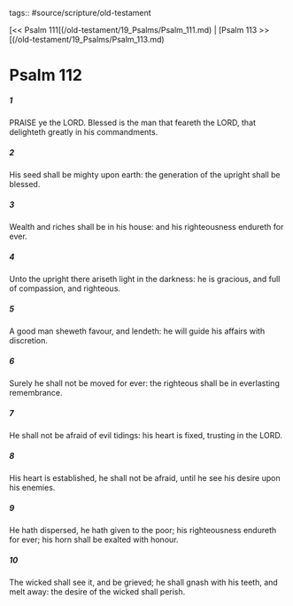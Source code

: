 tags:: #source/scripture/old-testament

[<< Psalm 111[(/old-testament/19_Psalms/Psalm_111.md) | [Psalm 113 >>[(/old-testament/19_Psalms/Psalm_113.md)

# Psalm 112

##### 1

PRAISE ye the LORD. Blessed is the man that feareth the LORD, that delighteth greatly in his commandments.

##### 2

His seed shall be mighty upon earth: the generation of the upright shall be blessed.

##### 3

Wealth and riches shall be in his house: and his righteousness endureth for ever.

##### 4

Unto the upright there ariseth light in the darkness: he is gracious, and full of compassion, and righteous.

##### 5

A good man sheweth favour, and lendeth: he will guide his affairs with discretion.

##### 6

Surely he shall not be moved for ever: the righteous shall be in everlasting remembrance.

##### 7

He shall not be afraid of evil tidings: his heart is fixed, trusting in the LORD.

##### 8

His heart is established, he shall not be afraid, until he see his desire upon his enemies.

##### 9

He hath dispersed, he hath given to the poor; his righteousness endureth for ever; his horn shall be exalted with honour.

##### 10

The wicked shall see it, and be grieved; he shall gnash with his teeth, and melt away: the desire of the wicked shall perish.
